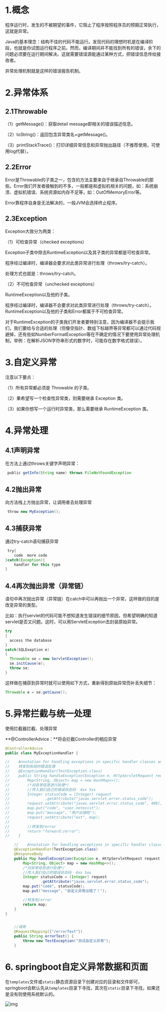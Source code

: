 # 1.概念

程序运行时，发生的不被期望的事件，它阻止了程序按照程序员的预期正常执行，这就是异常。

Java的基本理念：结构不佳的代码不能运行。发现代码的理想时机是在编译阶段，也就是你试图运行程序之前。然而，编译期间并不能找到所有的错误，余下的问题必须要在运行期间解决。这就需要错误源能通过某种方式，把错误信息传给接收者。

异常处理机制就是这样的错误报告机制。

# 2.异常体系

## 2.1Throwable

（1）getMessage()：获取detail message即相关的错误描述信息。

（2）toString()：返回包含异常类名+getMessage()。

（3）printStackTrace()：打印详细异常信息和异常抛出路径（不推荐使用，可使用log代替）。

## 2.2Error

Error是Throwable的子类之一，包含的方法主要来自于继承自Throwable的那些。Error我们开发者接触到的不多，一般都是和虚拟机相关的问题，如：系统崩溃、虚拟机错误、系统资源如内存不足等，如：OutOfMemoryError等。

Error靠程序自身是无法解决的，一般JVM会选择终止程序。

## 2.3Exception

Exception大致分为两类：

（1）可检查异常（checked exceptions）

Exception子类中除去RuntimeException以及其子类的异常都是可检查异常。

程序经过编译时，编译器会要求对此类异常进行处理（throws/try-catch）。

处理方式也就是：throws/try-catch。

（2）不可检查异常（unchecked exceptions）

RuntimeException以及他的子类。

程序经过编译时，编译器不会要求对此类异常进行处理（throws/try-catch）。RuntimeException以及他的子类和Error都属于不可检查异常。

对于RuntimeException的子类我们开发者要特别注意，因为编译器不会提示我们，我们要给与合适的处理（但像空指针、数组下标越界等异常都可以通过代码规避掉，还有些如NumberFormatException等在不确定的情况下要使用异常处理机制，举例：在解析JSON字符串形式的数字时，可能存在数字格式错误）。

# 3.自定义异常

注意以下要点：

（1）所有异常都必须是 Throwable 的子类。

（2）果希望写一个检查性异常类，则需要继承 Exception 类。

（3）如果你想写一个运行时异常类，那么需要继承 RuntimeException 类。

# 4.异常处理

## 4.1声明异常

在方法上通过throws关键字声明异常：

```java
￼public getInfo(String name) throws FileNotFoundException
```

## 4.2抛出异常

向方法栈上方抛出异常，让调用者去处理异常

```java
￼throw new MyException();
```

## 4.3捕获异常

通过try-catch语句捕获异常

```java
￼try{  
	code  more code
}catch(Exception){
	handler for this type
}
```

## 4.4再次抛出异常（异常链）

语句中再次抛出异常（异常链）在catch中可以再抛出一个异常，这样做的目的是改变异常的类型。

比如：执行servlet的代码可能不想知道发生错误的细节原因，但希望明确的知道servlet是否又问题。这时，可以用ServletException去封装原始异常。

```java
try
{
  access the database
}
catch(SQLExeption e)
{
  Throwable se = new ServletException();
  se.initCause(e);
  throw se;
}

```

这样做在捕获到异常时就可以使用如下方式，重新得到原始异常而补丢失细节：

```java
Throwable e = se.getCause();
```

# 5.异常拦截与统一处理

使用拦截器拦截、处理异常

**@ControllerAdvice：**将会拦截Controller的相应异常

```java
@ControllerAdvice
public class MyExceptionHandler {

//    Annotation for handling exceptions in specific handler classes and/or handler methods.
//    转发到系统的错误处理
//    @ExceptionHandler(TestException.class)
//    public String handleException(Exception e, HttpServletRequest request) {
//        Map<String, Object> map = new HashMap<>();
//        /*对异常信息进行处理*/
//        //传入我们自己的错误状态码  4xx 5xx
//        Integer statusCode = (Integer) request
//                .getAttribute("javax.servlet.error.status_code");
//        request.setAttribute("javax.servlet.error.status_code", 400);
//        map.put("code", "user.notexist");
//        map.put("message", "用户出错啦");
//        request.setAttribute("ext", map);
//
//        //转发到/error
//        return "forward:/error";
//    }

    //    Annotation for handling exceptions in specific handler classes and/or handler methods.
    @ExceptionHandler(TestException.class)
    @ResponseBody
    public Map handleException(Exception e, HttpServletRequest request) {
        Map<String, Object> map = new HashMap<>();
        /*对异常信息进行处理*/
        //传入我们自己的错误状态码  4xx 5xx
        Integer statusCode = (Integer) request
                .getAttribute("javax.servlet.error.status_code");
        map.put("code", statusCode);
        map.put("message", "自定义异常出错了！");

        //转发到/error
        return map;
    }
}


    //调用
    @RequestMapping({"/errorTest"})
    public String errorTest() {
        throw new TestException("测试自定义异常");
    }


```

# 6. springboot自定义异常数据和页面

在`templates`文件或`static`静态资源目录下创建对应的目录和文件即可，springboot会默认先从`templates`目录下寻找，其次在`static`目录下寻找，如果还是没有则使用系统默认的。

![img](异常.assets/17094b0d6b8f7269)